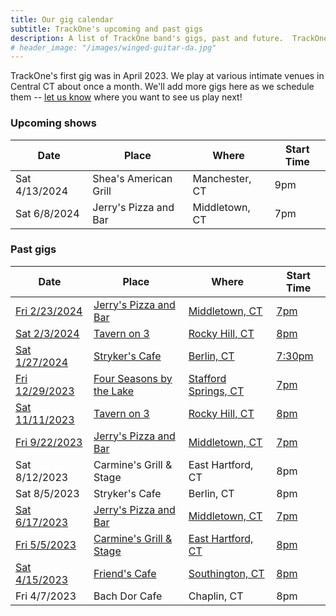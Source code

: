 ```yaml
---
title: Our gig calendar
subtitle: TrackOne's upcoming and past gigs
description: A list of TrackOne band's gigs, past and future.  TrackOne is a rock & roll cover band in Central Connecticut.
# header_image: "/images/winged-guitar-da.jpg"
---
```


TrackOne's first gig was in April 2023.
We play at various intimate venues in Central CT about once a month.
We'll add more gigs here as we schedule them -- [let us know](/contact) where you want to see us play next!



### Upcoming shows

| Date                | Place                         | Where                    | Start Time  |
|---------------------|-------------------------------|--------------------------|-------------|
| Sat 4/13/2024       | Shea's American Grill         | Manchester, CT           | 9pm         |
| Sat 6/8/2024        | Jerry's Pizza and Bar         | Middletown, CT           | 7pm         |



### Past gigs

| Date                | Place                         | Where                    | Start Time  |
|---------------------|-------------------------------|--------------------------|-------------|
| [Fri 2/23/2024][9]  | [Jerry's Pizza and Bar][9]    | [Middletown, CT][9]      | [7pm][9]    |
| [Sat 2/3/2024][8]   | [Tavern on 3][8]              | [Rocky Hill, CT][8]      | [8pm][8]    |
| [Sat 1/27/2024][7]  | [Stryker's Cafe][7]           | [Berlin, CT][7]          | [7:30pm][7] |
| [Fri 12/29/2023][6] | [Four Seasons by the Lake][6] | [Stafford Springs, CT][6]| [7pm][6]    |
| [Sat 11/11/2023][1] | [Tavern on 3][1]              | [Rocky Hill, CT][1]      | [8pm][1]    |
| [Fri 9/22/2023][2]  | [Jerry's Pizza and Bar][2]    | [Middletown, CT][2]      | [7pm][2]    |
| Sat 8/12/2023       | Carmine's Grill & Stage       | East Hartford, CT        | 8pm         |
| Sat 8/5/2023        | Stryker's Cafe                | Berlin, CT               | 8pm         |
| [Sat 6/17/2023][4]  | [Jerry's Pizza and Bar][4]    | [Middletown, CT][4]      | [7pm][4]    |
| [Fri 5/5/2023][3]   | [Carmine's Grill & Stage][3]  | [East Hartford, CT][3]   | [8pm][3]    |
| [Sat 4/15/2023][5]  | [Friend's Cafe][5]            | [Southington, CT][5]     | [8pm][5]    |
| Fri 4/7/2023        | Bach Dor Cafe                 | Chaplin, CT              | 8pm         |

[1]: /2023/10/11/veterans-day-gig.html
[2]: /2023/09/13/gig-and-giveaway.html
[3]: /2023/05/05/carmines.html
[4]: /2023/06/18/jerrys.html
[5]: /2023/09/16/demo-video.html
[6]: /2023/11/18/four-seasons-gig.html
[7]: /2023/11/22/strykers-gig.html
[8]: /2023/12/30/return-to-t3.html
[9]: /2024/02/09/jerrys-in-feb.html

